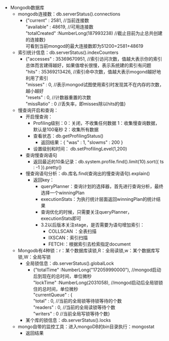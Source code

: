 * Mongodb数据库
  * mongodb连接数：db.serverStatus().connections
    * {"current" : 2581, //当前连接数<br>
      "available" : 48619, //可用连接数<br>
        "totalCreated" :NumberLong(187993238) //截止目前为止总共创建的连接数}<br>
        可看到当前mongod的最大连接数即为51200=2581+48619<br>
  * 索引统计信息：db.serverStatus().indexCounters
    * {"accesses" : 35369670951, //索引访问次数，值越大表示你的索引总体而言建得越好，如果值增长很慢，表示系统建的索引有问题<br>
        "hits" : 35369213426, //索引命中次数，值越大表示mogond越好地利用了索引<br>
        "misses" : 0, //表示mongod试图使用索引时发现其不在内存的次数，越小越好<br>
        "resets" : 0, //计数器重置的次数<br>
        "missRatio" : 0 //丢失率，即misses除以hits的值}<br>
  * 慢查询开启和查询：
    * 开启慢查询：
      * Profiling级别：0：关闭，不收集任何数据 1：收集慢查询数据，默认是100毫秒 2：收集所有数据
      * 查看状态：db.getProfilingStatus()
        * 返回结果：{ "was" : 1, "slowms" : 200 }
      * 设置级别和时间： db.setProfilingLevel(1,200)
    * 查询慢查询语句
      * 返回最近的10条记录：db.system.profile.find().limit(10).sort({ ts : -1 }).pretty()
    * 慢查询语句分析：db.库名.find(查询出的慢查询语句).explain()
      * 返回key：
        * queryPlanner：查询计划的选择器，首先进行查询分析，最终选择一个winningPlan
        * executionStats：为执行统计层面返回winningPlan的统计结果
        * 查询优化的时候，只需要关注queryPlanner， executionStats即可
        * 3.2以后版本关注stage，是否需要为语句增加索引：
          * COLLSCAN ：全表扫描
          * IXSCAN：索引扫描
          * FETCH:：根据索引去检索指定document
  * Mongodb有4种锁：r：某个数据库读锁,R：全局读锁,w：某个数据库写锁,W：全局写锁
      * 全局锁信息：db.serverStatus().globalLock  
        * {"totalTime" :NumberLong("172059990000"), //mongod启动后到现在的总时间，单位微秒<br>
            "lockTime" :NumberLong(2031058), //mongod启动后全局锁锁住的总时间，单位微秒<br>
            "currentQueue" : {<br>
                "total" : 0, //当前的全局锁等待锁等待的个数<br>
                "readers" : 0, //当前的全局读锁等待个数<br>
                   "writers" : 0 //当前全局写锁等待个数}<br>
      * 某个库的锁信息：db.serverStatus().locks
  * mongo自带的监控工具：进入mongoDB的bin目录执行：mongostat 
    * 返回结果
      
    